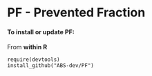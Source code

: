 PF - Prevented Fraction
==


#### To install or update PF:

From **within R**

```
require(devtools)
install_github("ABS-dev/PF")
```
